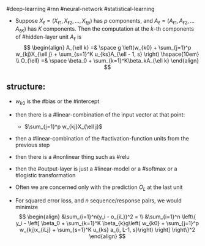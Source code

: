 #deep-learning #rnn #neural-network #statistical-learning 

- Suppose $X_{\ell} = (X_{\ell 1}, X_{\ell 2}, \dots, X_{\ell p})$ has $p$ components, and $A_{\ell} = (A_{\ell 1}, A_{\ell 2}, \dots A_{\ell K})$ has $K$ components. Then the computation at the $k$-th components of #hidden-layer unit $A_{\ell}$ is
$$
\begin{align}
A_{\ell k} =& \space g \left(w_{k0} + \sum_{j=1}^p w_{kj}X_{\ell j} + \sum_{s=1}^K u_{ks}A_{\ell - 1, s} \right) \hspace{10em} \\
O_{\ell} =& \space \beta_0 + \sum_{k=1}^K\beta_kA_{\ell k}
\end{align}
$$

## structure:
- $w_{k0}$ is the #bias or the #intercept 
- then there is a #linear-combination of the input vector at that point:
	- $\sum_{j=1}^p w_{kj}X_{\ell j}$
- then a #linear-combination of the #activation-function units from the previous step
- then there is a #nonlinear thing such as #relu 
- then the #output-layer is just a #linear-model or a #softmax or a #logistic transformation

- Often we are concerned only with the prediction $O_L$ at the last unit
- For squared error loss, and $n$ sequence/response pairs, we would minimize
  $$
  \begin{align}
&\sum_{i=1}^n(y_i - o_{iL})^2 = \\
&\sum_{i=1}^n \left\{ y_i - \left[ \beta_0 + \sum_{k=1}^K \beta_{k}g\left( w_{k0} + \sum_{j=1}^p w_{kj}x_{iLj} + \sum_{s=1}^K u_{ks} a_{i, L-1, s}\right) \right] \right\}^2
\end{align}
  $$
   